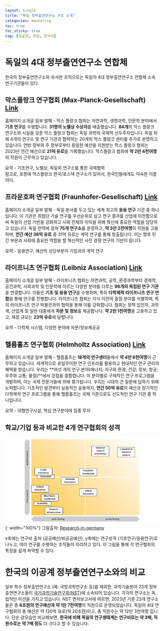 ```yaml
---
layout: single
title: "독일 정부출연연구소 구조 소개"
categories: mentoring
toc: true
toc_sticky: true
tag: [정출연, 독일, 한국어]
---
```


# 독일의 4대 정부출연연구소 연합체

한국의 정부출연연구소와 유사한 조직으로는 독일의 4대 정부출연연구소 연합체 소속 연구기관들이 있다.

## 막스플랑크 연구협회 (Max-Planck-Gesellschaft) [Link](https://www.mpg.de/en)
홈페이지 소개글 일부 발췌 - 막스 플랑크 협회는 자연과학, 생명과학, 인문학 분야에서 **기초 연구**를 수행합니다. **31명의 노벨상 수상자**를 배출했습니다. **84개**의 막스 플랑크 연구소와 시설을 갖춘 막스 플랑크 협회는 독일 과학의 국제적 선두주자입니다. 독일 외에 4개의 연구소 및 연구 기관과 협력하는 20개의 막스 플랑크 센터를 추가로 운영하고 있습니다. 연방 정부와 주 정부로부터 동일한 예산을 지원받는 막스 플랑크 협회는 2023년 연간 예산으로 **21억 유로**를 기록했습니다. 막스플랑크 협회에 **약 2만 4천여명**의 직원이 근무하고 있습니다.

요약 - 기초연구, 노벨상, 독일외 연구소를 통한 국제협력<br>
참고로, 포항에 막스플랑크 한국/포스텍 연구소가 있어서, 한국인들에게도 익숙한 이름이다.

## 프라운호퍼 연구협회 (Fraunhofer-Gesellschaft) [Link](https://www.fraunhofer.de/en.html)
홈페이지 소개글 일부 발췌 - 독일 본사를 두고 있는 세계 최고의 **응용 연구** 기관 중 하나입니다. 이 기관은 최첨단 기술 연구를 우선순위로 삼고 연구 결과를 산업에 이전함으로써 독일의 산업 기반을 강화하고 사회 전체의 이익을 위해 혁신에 중요한 역할을 담당하고 있습니다. 독일 전역에 걸쳐 **75개 연구소**를 운영하고, **약 3만 2천여명**의 직원을 고용하며, **연간 예산 36억 유로** 중 31억 유로는 계약 연구를 통해 창출됩니다. 이는 향후 민간 부문과 사회에 중요한 역할을 할 혁신적인 사전 경쟁 연구의 기반이 됩니다. 

요약 - 응용연구, 예산의 상당부분이 기업과의 계약 연구

## 라이프니츠 연구협회 (Leibniz Association) [Link](https://www.leibniz-gemeinschaft.de/en/)
홈페이지 소개글 일부 발췌 - 라이프니츠 협회는 자연과학, 공학, 환경과학부터 경제학, 공간과학, 사회과학 및 인문학에 이르는 다양한 분야를 다루는 **96개의 독립된 연구 기관**을 연결합니다. 이들은 **기초 및 응용 연구**를 수행하며, 특히 **다학제적 라이프니츠 연구 연합**을 통해 연구를 진행합니다. 라이프니츠 협회는 지식 이전의 중점 분야를 식별하며, 특히 라이프니츠 연구 박물관과의 협력을 통해 이를 강화합니다. 협회는 정책 입안자, 과학계, 산업계 및 일반 대중에게 **자문 및 정보**를 제공합니다. **약 2만 1천여명**을 고용하고 있고, 재정 규모는 **23억 유로**에 달합니다.

요약 - 다학제 시스템, 다양한 분야에 자문/정보제공공

## 헬름홀츠 연구협회 (Helmholtz Association) [Link](https://www.helmholtz.de/en/)
홈페이지 소개글 일부 발췌 - 헬름홀츠는 **18개의 연구센터**들에서 **약 4만 6천여명**이 근무하고 있습니다. 세계적으로 유일무이한 연구 인프라를 활용하고 현대적인 연구 관리의 혜택을 받습니다. 우리는 **여섯 개의 연구 분야(에너지; 지구와 환경; 건강; 정보; 항공; 우주와 교통; 물질)**에서 강점을 결합합니다. 이 분야별로 구체적인 연구 프로그램을 개발하며, 이는 국제 전문가들에 의해 평가됩니다. 우리는 시대의 큰 질문에 답하기 위해 노력합니다. 기초적인 발견부터 실용적인 응용까지, **연간 50억 유로**의 예산과 장기적인 다학제적 연구 프로그램을 통해 헬름홀츠는 국제 기준으로도 선도적인 연구 기관 중 하나입니다.

요약 - 대형연구시설, 핵심 연구분야에 집중 투자

## 학교/기업 등과 비교한 4개 연구협회의 성격
![Germany's research landscape](\assets\images\posts\2025-06-14_RPO-Raster-ohne-cluster.png){: width="100%"}
그림출처: [Research-in-germany](https://www.research-in-germany.org/en/research-landscape/research-institutions.html)

x축에는 연구비 출처 (공공예산/비공공예산), y축에는 연구성격 (기초연구/응용연구)로 나누고, 여러 연구를 수행하는 조직들이 자리하고 있다. 이 그림을 통해 각 연구협회의 특징을 쉽게 파악할 수 있다. 

# 한국의 이공계 정부출연연구소와의 비교
일부 특수 정부출연연구소 (예. 국방과학연구소 등)를 제외한, 과학기술분야 23개 정부출연연구소들이 [국가과학기술연구회(NST)](https://www.nst.re.kr)에 소속되어 있습니다. 각각의 연구소는 독립적인 미션을 가지고 있습니다. NST 연차보고서에 따르면, 2023년 기준 23개 연구소들은 총 **6조원의 연구예산과 약 1만 7천여명**의 직원으로 운영되었습니다. 독일의 4대 연구협회의 총 예산은 약 130억 유로(약 20조원)이고, 총 직원수는 약 12만 3천여명 입니다. 단순 겉모습만 비교해보면, **한국에 비해 독일의 연구생태계는 연구비로는 약 3배, 직원수로는 약 7배 정도** 더 크다고 할 수 있습니다.

